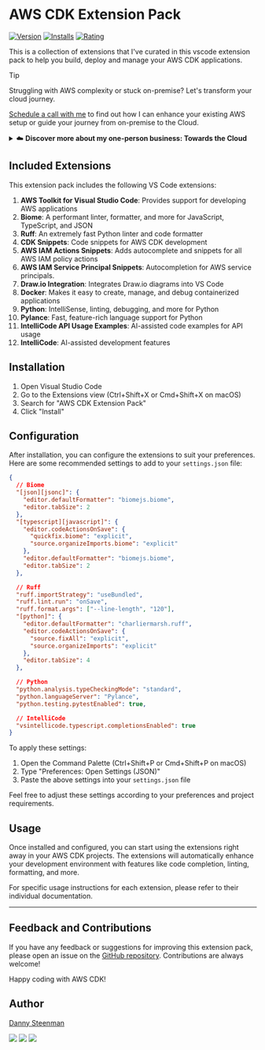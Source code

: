 # AWS CDK Extension Pack

[![Version](https://img.shields.io/visual-studio-marketplace/v/dannysteenman.aws-cdk-extension-pack?color=374151&label=Visual%20Studio%20Marketplace&labelColor=000&logo=visual-studio-code&logoColor=0098FF)](https://marketplace.visualstudio.com/items?itemName=dannysteenman.aws-cdk-extension-pack)
[![Installs](https://img.shields.io/visual-studio-marketplace/i/dannysteenman.aws-cdk-extension-pack 'Currently Installed')](https://marketplace.visualstudio.com/items?itemName=dannysteenman.aws-cdk-extension-pack)
[![Rating](https://img.shields.io/visual-studio-marketplace/stars/dannysteenman.aws-cdk-extension-pack)](https://marketplace.visualstudio.com/items?itemName=dannysteenman.aws-cdk-extension-pack)

This is a collection of extensions that I've curated in this vscode extension pack to help you build, deploy and manage your AWS CDK applications.

> [!TIP]
> Struggling with AWS complexity or stuck on-premise? Let's transform your cloud journey.
>
> [Schedule a call with me](https://towardsthecloud.com/contact) to find out how I can enhance your existing AWS setup or guide your journey from on-premise to the Cloud.
>
> <details><summary>☁️ <strong>Discover more about my one-person business: Towards the Cloud</strong></summary>
>
> <br/>
>
> Hi, I'm Danny – AWS expert and founder of [Towards the Cloud](https://towardsthecloud.com). With over a decade of hands-on experience, I specialized myself in deploying well-architected, highly scalable and cost-effective AWS Solutions using Infrastructure as Code (IaC).
>
> #### When you work with me, you're getting a package deal of expertise and personalized service:
>
> - **AWS CDK Proficiency**: I bring deep AWS CDK knowledge to the table, ensuring your infrastructure is not just maintainable and scalable, but also fully automated.
> - **AWS Certified**: [Equipped with 7 AWS Certifications](https://www.credly.com/users/dannysteenman/badges), including DevOps Engineer & Solutions Architect Professional, to ensure best practices across diverse cloud scenarios.
> - **Direct Access**: You work with me, not a team of managers. Expect quick decisions and high-quality work.
> - **Tailored Solutions**: Understanding that no two businesses are alike, I Custom-fit cloud infrastructure for your unique needs.
> - **Cost-Effective**: I'll optimize your AWS spending without cutting corners on performance or security.
> - **Seamless CI/CD**: I'll set up smooth CI/CD processes using GitHub Actions, making changes a breeze through Pull Requests.
>
> *My mission is simple: I'll free you from infrastructure headaches so you can focus on what truly matters – your core business.*
>
> Ready to unlock the full potential of AWS Cloud?
>
> <a href="https://towardsthecloud.com/contact"><img alt="Schedule your call" src="https://img.shields.io/badge/schedule%20your%20call-success.svg?style=for-the-badge"/></a>
> </details>

## Included Extensions

This extension pack includes the following VS Code extensions:

1. **AWS Toolkit for Visual Studio Code**: Provides support for developing AWS applications
2. **Biome**: A performant linter, formatter, and more for JavaScript, TypeScript, and JSON
3. **Ruff**: An extremely fast Python linter and code formatter
4. **CDK Snippets**: Code snippets for AWS CDK development
5. **AWS IAM Actions Snippets**: Adds autocomplete and snippets for all AWS IAM policy actions
6. **AWS IAM Service Principal Snippets**: Autocompletion for AWS service principals.
7. **Draw.io Integration**: Integrates Draw.io diagrams into VS Code
8. **Docker**: Makes it easy to create, manage, and debug containerized applications
9. **Python**: IntelliSense, linting, debugging, and more for Python
10. **Pylance**: Fast, feature-rich language support for Python
11. **IntelliCode API Usage Examples**: AI-assisted code examples for API usage
12. **IntelliCode**: AI-assisted development features

## Installation

1. Open Visual Studio Code
2. Go to the Extensions view (Ctrl+Shift+X or Cmd+Shift+X on macOS)
3. Search for "AWS CDK Extension Pack"
4. Click "Install"

## Configuration

After installation, you can configure the extensions to suit your preferences. Here are some recommended settings to add to your `settings.json` file:

```json
{
  // Biome
  "[json][jsonc]": {
    "editor.defaultFormatter": "biomejs.biome",
    "editor.tabSize": 2
  },
  "[typescript][javascript]": {
    "editor.codeActionsOnSave": {
      "quickfix.biome": "explicit",
      "source.organizeImports.biome": "explicit"
    },
    "editor.defaultFormatter": "biomejs.biome",
    "editor.tabSize": 2
  },

  // Ruff
  "ruff.importStrategy": "useBundled",
  "ruff.lint.run": "onSave",
  "ruff.format.args": ["--line-length", "120"],
  "[python]": {
    "editor.defaultFormatter": "charliermarsh.ruff",
    "editor.codeActionsOnSave": {
      "source.fixAll": "explicit",
      "source.organizeImports": "explicit"
    },
    "editor.tabSize": 4
  },

  // Python
  "python.analysis.typeCheckingMode": "standard",
  "python.languageServer": "Pylance",
  "python.testing.pytestEnabled": true,

  // IntelliCode
  "vsintellicode.typescript.completionsEnabled": true
}
```

To apply these settings:

1. Open the Command Palette (Ctrl+Shift+P or Cmd+Shift+P on macOS)
2. Type "Preferences: Open Settings (JSON)"
3. Paste the above settings into your `settings.json` file

Feel free to adjust these settings according to your preferences and project requirements.

## Usage

Once installed and configured, you can start using the extensions right away in your AWS CDK projects. The extensions will automatically enhance your development environment with features like code completion, linting, formatting, and more.

For specific usage instructions for each extension, please refer to their individual documentation.

---
## Feedback and Contributions

If you have any feedback or suggestions for improving this extension pack, please open an issue on the [GitHub repository](https://github.com/towardsthecloud/vscode-cdk-extension-pack/issues). Contributions are always welcome!

Happy coding with AWS CDK!

## Author

[Danny Steenman](https://towardsthecloud.com/about)

[![](https://img.shields.io/badge/LinkedIn-0077B5?style=for-the-badge&logo=linkedin&logoColor=white)](https://www.linkedin.com/company/towardsthecloud)
[![](https://img.shields.io/badge/X-000000?style=for-the-badge&logo=x&logoColor=white)](https://twitter.com/dannysteenman)
[![](https://img.shields.io/badge/GitHub-2b3137?style=for-the-badge&logo=github&logoColor=white)](https://github.com/towardsthecloud)
